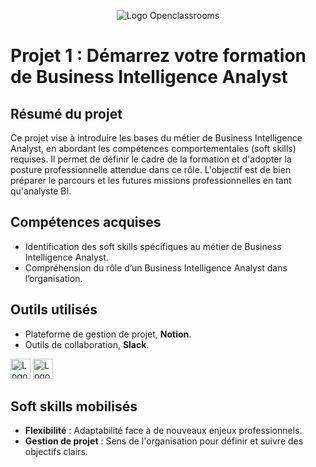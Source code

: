 <p align="center">
  <img src="https://github.com/user-attachments/assets/d6424098-8857-4ead-b767-2cf2cf87f8b4" alt="Logo Openclassrooms"
<p>


# Projet 1 : Démarrez votre formation de Business Intelligence Analyst

## Résumé du projet
Ce projet vise à introduire les bases du métier de Business Intelligence Analyst, en abordant les compétences comportementales (soft skills) requises. Il permet de définir le cadre de la formation et d'adopter la posture professionnelle attendue dans ce rôle. L'objectif est de bien préparer le parcours et les futures missions professionnelles en tant qu'analyste BI.

## Compétences acquises
- Identification des soft skills spécifiques au métier de Business Intelligence Analyst.
- Compréhension du rôle d’un Business Intelligence Analyst dans l’organisation.
  
## Outils utilisés
- Plateforme de gestion de projet, **Notion**.
- Outils de collaboration, **Slack**.

<p align="left">
  <img src="https://github.com/user-attachments/assets/bd0a8de2-646c-42d8-8868-3f0cee643e68" alt="Logo Notion" width="32" height="32" />
  <img src="(https://github.com/user-attachments/assets/7a706281-d031-4b1a-b356-9f58b29bd31d)" alt="Logo Slack" width="32" height="32" />
</p>

## Soft skills mobilisés
- **Flexibilité** : Adaptabilité face à de nouveaux enjeux professionnels.
- **Gestion de projet** : Sens de l'organisation pour définir et suivre des objectifs clairs.
